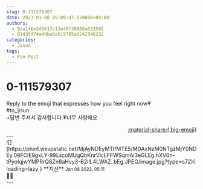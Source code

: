 ```yaml
---
slug: 0-111579307
date: 2023-01-08 05:09:47.570000+09:00
authors:
  - 9ea1f6e2d5617c13e49f38868a623502
  - 01435f74a49ba8a519705ad242348232
categories:
  - Jisun
tags:
  - Fan Post
---
```


# 0-111579307

<div class="post-container" markdown="1">
<div class="content-container md-sidebar__scrollwrap" markdown="1">

Reply to the emoji that expresses how you feel right now💗<br>\#to_jisun <br>+답변 주셔서 감사합니다 💗너무 사랑해요

</div>
</div>

<div style="text-align: right;" markdown="1">
<a href="https://weverse.io/fromis9/fanpost/0-111579307" style="text-align: right;">:material-share:{.big-emoji}</a>
</div>
---

<div class="comments-container md-sidebar__scrollwrap" markdown="1">
<div class="comment" markdown="1">
<div class='id-container' markdown="1">
![](https://phinf.wevpstatic.net/MjAyNDEyMTlfMTE5/MDAxNzM0NTgzMjY0NDEy.08FClE9gxLY-99LscoMUgQbKnrVicLFFWSqmAi3eGLEg.hXV0n-tPyoIqjwYMPRrQ8Zn9aHvy3-B2llL4LWAZ_bEg.JPEG/image.jpg?type=s72){ loading=lazy }
**<span class="artist">지선</span>** <small>Jan 08 2023, 05:11</small><br>
</div>
<div class='comment-body' markdown="1">
🤗🖤
</div>
</div>
</div>
---
